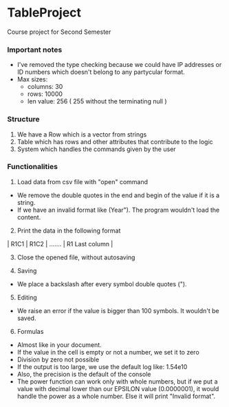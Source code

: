 # TableProject
Course project for Second Semester

### Important notes ###
- I've removed the type checking because we could have IP addresses or ID numbers which doesn't belong to any partycular format.
- Max sizes:
  + columns: 30
  + rows: 10000
  + len value: 256 ( 255 without the terminating null )

### Structure
1. We have a Row which is a vector from strings
2. Table which has rows and other attributes that contribute to the logic
3. System which handles the commands given by the user

### Functionalities

1. Load data from csv file with "open" command
-  We remove the double quotes in the end and begin of the value if it is a string.
-  If we have an invalid format like (Year"). The program wouldn't load the content. 

2. Print the data in the following format
    
| R1C1 | R1C2 | ....... | R1 Last column | 

3. Close the opened file, without autosaving

4. Saving
- We place a backslash after every symbol double quotes (").

5. Editing
- We raise an error if the value is bigger than 100 symbols. It wouldn't be saved.

6. Formulas
-  Almost like in your document.
-  If the value in the cell is empty or not a number, we set it to zero
-  Division by zero not possible
-  If the output is too large, we use the default log like: 1.54e10
-  Also, the precision is the default of the console
-  The power function can work only with whole numbers, but if we put a value with decimal lower than our EPSILON value (0.0000001), it would handle the power as a whole number. Else it will print "Invalid format".
